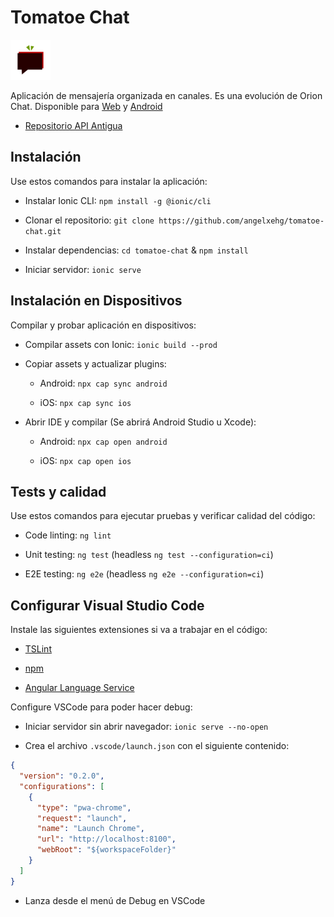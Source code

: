 # Tomatoe Chat

![Logo Aplicación](./src/assets/icon/favicon.png)

Aplicación de mensajería organizada en canales. Es una evolución de Orion Chat. Disponible para [Web](https://orion.angelxehg.com) y [Android](https://github.com/angelxehg/tomatoe-chat/releases)

- [Repositorio API Antigua](https://github.com/angelxehg/tomatoe-chat-api)

## Instalación

Use estos comandos para instalar la aplicación:

- Instalar Ionic CLI: `npm install -g @ionic/cli`

- Clonar el repositorio: `git clone https://github.com/angelxehg/tomatoe-chat.git`

- Instalar dependencias: `cd tomatoe-chat` & `npm install`

- Iniciar servidor: `ionic serve`

## Instalación en Dispositivos

Compilar y probar aplicación en dispositivos:

- Compilar assets con Ionic: `ionic build --prod`

<!-- - Ejecutar Jetifier (solo Android): `npx jetify` -->

- Copiar assets y actualizar plugins:

  - Android: `npx cap sync android`

  - iOS: `npx cap sync ios`

- Abrir IDE y compilar (Se abrirá Android Studio u Xcode):

  - Android: `npx cap open android`

  - iOS: `npx cap open ios`

## Tests y calidad

Use estos comandos para ejecutar pruebas y verificar calidad del código:

- Code linting: `ng lint`

- Unit testing: `ng test` (headless `ng test --configuration=ci`)

- E2E testing: `ng e2e` (headless `ng e2e --configuration=ci`)

## Configurar Visual Studio Code

Instale las siguientes extensiones si va a trabajar en el código:

- [TSLint](https://marketplace.visualstudio.com/items?itemName=ms-vscode.vscode-typescript-tslint-plugin)

- [npm](https://marketplace.visualstudio.com/items?itemName=eg2.vscode-npm-script)

- [Angular Language Service](https://marketplace.visualstudio.com/items?itemName=Angular.ng-template)

Configure VSCode para poder hacer debug:

- Iniciar servidor sin abrir navegador: `ionic serve --no-open`

- Crea el archivo `.vscode/launch.json` con el siguiente contenido:

```json
{
  "version": "0.2.0",
  "configurations": [
    {
      "type": "pwa-chrome",
      "request": "launch",
      "name": "Launch Chrome",
      "url": "http://localhost:8100",
      "webRoot": "${workspaceFolder}"
    }
  ]
}
```

- Lanza desde el menú de Debug en VSCode
